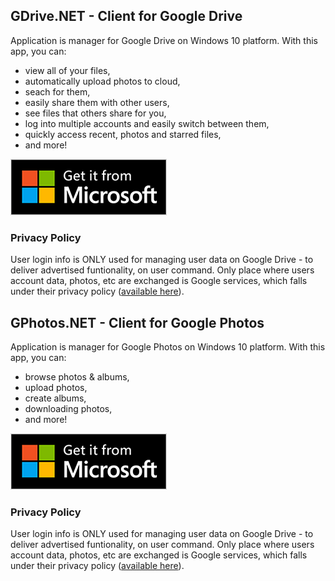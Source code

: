 ## GDrive.NET - Client for Google Drive
Application is manager for Google Drive on Windows 10 platform.
With this app, you can:
- view all of your files,
- automatically upload photos to cloud,
- seach for them,
- easily share them with other users,
- see files that others share for you,
- log into multiple accounts and easily switch between them,
- quickly access recent, photos and starred files,
- and more!

<a href='//www.microsoft.com/store/apps/9NBLGGH3RM3R?cid=storebadge&ocid=badge'><img src='/images/getitfrommicrosoft.png' alt='Micrososft Store'/></a>
### Privacy Policy
User login info is ONLY used for managing user data on Google Drive - to deliver advertised funtionality, on user command. Only place where users account data, photos, etc are exchanged is Google services, which falls under their privacy policy ([available here](https://policies.google.com/privacy)).


## GPhotos.NET - Client for Google Photos
Application is manager for Google Photos on Windows 10 platform.
With this app, you can:
- browse photos & albums,
- upload photos,
- create albums,
- downloading photos,
- and more!

<a href='//https://www.microsoft.com/store/apps/9PF3WBGM9T14?cid=storebadge&ocid=badge'><img src='/images/getitfrommicrosoft.png' alt='Micrososft Store'/></a>
### Privacy Policy
User login info is ONLY used for managing user data on Google Drive - to deliver advertised funtionality, on user command. Only place where users account data, photos, etc are exchanged is Google services, which falls under their privacy policy ([available here](https://policies.google.com/privacy)).